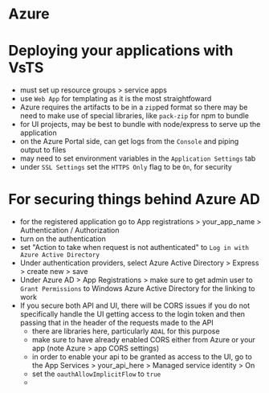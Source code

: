 # Azure

# Deploying your applications with VsTS
* must set up resource groups > service apps
* use `Web App` for templating as it is the most straightfoward
* Azure requires the artifacts to be in a `zip`ped format so there may be need to make use of special libraries, like `pack-zip` for npm to bundle
* for UI projects, may be best to bundle with node/express to serve up the application
* on the Azure Portal side, can get logs from the `Console` and piping output to files
* may need to set environment variables in the `Application Settings` tab
* under `SSL Settings` set the `HTTPS Only` flag to be `On`, for security

# For securing things behind Azure AD
* for the registered application go to App registrations > your_app_name > Authentication / Authorization
* turn on the authentication
* set "Action to take when request is not authenticated" to `Log in with Azure Active Directory`
* Under authentication providers, select Azure Active Directory > Express > create new > save
* Under Azure AD > App Registrations > make sure to get admin user to `Grant Permissions` to Windows Azure Active Directory for the linking to work
* If you secure both API and UI, there will be CORS issues if you do not specifically handle the UI getting access to the login token and then passing that in the header of the requests made to the API
    * there are libraries here, particularly `ADAL` for this purpose
    * make sure to have already enabled CORS either from Azure or your app (note Azure > app CORS settings)
    * in order to enable your api to be granted as access to the UI, go to the App Services > your_api_here > Managed service identity > On
    * set the `oauthAllowImplicitFlow` to `true`
    * 